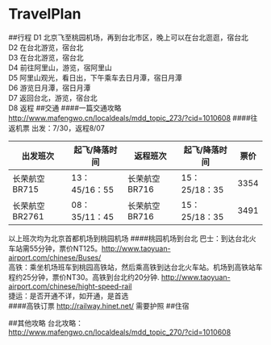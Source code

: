 # TravelPlan
##行程
  D1 北京飞至桃园机场，再到台北市区，晚上可以在台北逛逛，宿台北<br />
  D2 在台北游览，宿台北<br />
  D3 在台北游览，宿台北<br />
  D4 前往阿里山，游览，宿阿里山<br />
  D5 阿里山观光，看日出，下午乘车去日月潭，宿日月潭<br />
  D6 游览日月潭，宿日月潭<br />
  D7 返回台北，游览，宿台北<br />
  D8 返程
##交通
####一篇交通攻略
  http://www.mafengwo.cn/localdeals/mdd_topic_273/?cid=1010608
####往返机票
  出发：7/30，返程8/07
  
| 出发班次 | 起飞/降落时间 | 返程班次 | 起飞/降落时间 | 票价 |
| -------- | ------------- | -------- | ------------- | ---- |
|长荣航空 BR715 | 13：45/16：55 | 长荣航空 BR716 | 15：25/18：35 | 3354 |
|长荣航空 BR2761 | 08：35/11：45 | 长荣航空 BR716 | 15：25/18：35 | 3491 |
  以上班次均为北京首都机场到桃园机场
####桃园机场到台北
  巴士：到达台北火车站需55分钟，票价NT125。http://www.taoyuan-airport.com/chinese/Buses/<br />
  高铁：乘坐机场班车到桃园高铁站，然后乘高铁到达台北火车站。机场到高铁站车程约25分钟，票价NT30。高铁到台北约20分钟. http://www.taoyuan-airport.com/chinese/hight-speed-rail <br />
  捷运：是否开通不详，如开通，是首选<br />
####高铁订票
  http://railway.hinet.net/ 需要护照
##住宿

##其他攻略
台北攻略：http://www.mafengwo.cn/localdeals/mdd_topic_270/?cid=1010608 <br />
